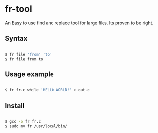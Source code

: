 # fr-tool

An Easy to use find and replace tool for large files.
Its proven to be right.

## Syntax

```bash

$ fr file 'from' 'to'
$ fr file from to

```

## Usage example

```bash

$ fr fr.c while 'HELLO WORLD!' > out.c

```

## Install

```bash

$ gcc -o fr fr.c
$ sudo mv fr /usr/local/bin/

```

